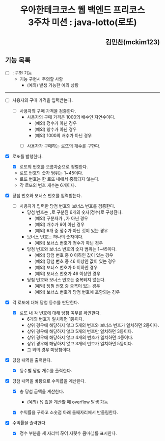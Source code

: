 <div style="text-align:center">

# 우아한테크코스 웹 백엔드 프리코스 <br> 3주차 미션 : java-lotto(로또)

</div>

<div style="text-align:right">

## 김민찬(mckim123)

</div>

## 기능 목록

- [ ] : 구현 기능
  - 기능 구현시 주의할 사항
    - (예외) 발생 가능한 예외 상황

-------

- [ ] 사용자의 구매 가격을 입력받는다.
  - [ ] 사용자의 구매 가격을 검증한다.
    - 사용자의 구매 가격은 1000의 배수인 자연수이다.
      - (예외) 정수가 아닌 경우
      - (예외) 양수가 아닌 경우
      - (예외) 1000의 배수가 아닌 경우
    - [ ] 사용자가 구매하는 로또의 개수를 구한다.


- [x] 로또를 발행한다.
  - [x] 로또의 번호를 오름차순으로 정렬한다.

  + 로또 번호의 숫자 범위는 1~45이다.
  + 로또 번호는 한 로또 내에서 중복되지 않는다.
  + 각 로또의 번호 개수는 6개이다.

- [x] 당첨 번호와 보너스 번호를 입력받는다.
  - [ ] 사용자가 입력한 당첨 번호와 보너스 번호를 검증한다.
    + 당첨 번호는 `,`로 구분된 6개의 숫자(정수)로 구성된다.
      - (예외) 구분자가 `,`가 아닌 경우
      - (예외) 개수가 6이 아닌 경우
      - (예외) 6개 중 정수가 아닌 것이 있는 경우
    + 보너스 번호는 하나의 숫자이다.
      - (예외) 보너스 번호가 정수가 아닌 경우
    + 당첨 번호와 보너스 번호의 숫자 범위는 1~45이다.
      - (예외) 당첨 번호 중 0 이하인 값이 있는 경우
      - (예외) 당첨 번호 중 46 이상인 값이 있는 경우
      - (예외) 보너스 번호가 0 이하인 경우
      - (예외) 보너스 번호가 46 이상인 경우
    + 당첨 번호와 보너스 번호는 중복되지 않는다.
      - (예외) 당첨 번호 중 중복이 있는 경우
      - (예외) 보너스 번호가 당첨 번호에 포함되는 경우


- [x] 각 로또에 대해 당첨 등수를 판단한다.
  - [x] 로또 내 각 번호에 대해 당첨 여부를 확인한다.
    + 6개의 번호가 일치하면 1등이다.
    + 상위 경우에 해당하지 않고 5개의 번호와 보너스 번호가 일치하면 2등이다.
    + 상위 경우에 해당하지 않고 5개의 번호만 일치하면 3등이다.
    + 상위 경우에 해당하지 않고 4개의 번호가 일치하면 4등이다.
    + 상위 경우에 해당하지 않고 3개의 번호가 일치하면 5등이다.
    + 그 외의 경우 미당첨이다.


- [x] 당첨 내역을 출력한다.
  - [x] 등수별 당첨 개수를 출력한다.


- [x] 당첨 내역을 바탕으로 수익률을 계산한다.
  - [x] 총 당첨 금액을 계산한다.
    - (예외) % 값을 계산할 때 overflow 발생 가능
  - [x] 수익률을 구하고 소숫점 아래 둘째자리에서 반올림한다.


- [x] 수익률을 출력한다.
  - [x] 정수 부분을 세 자리씩 끊어 자릿수 콤마(,)를 표시한다.

